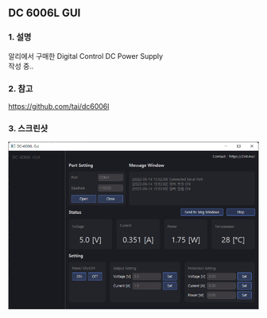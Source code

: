 ## DC 6006L GUI
### 1. 설명
알리에서 구매한 Digital Control DC Power Supply   
작성 중..

### 2. 참고

https://github.com/tai/dc6006l

### 3. 스크린샷

![ex_screenshot](./sc/sc.png)